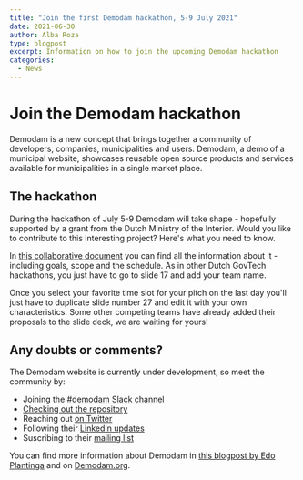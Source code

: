 ```yaml
---
title: "Join the first Demodam hackathon, 5-9 July 2021"
date: 2021-06-30
author: Alba Roza
type: blogpost
excerpt: Information on how to join the upcoming Demodam hackathon
categories:
  - News
---
```


# Join the Demodam hackathon

Demodam is a new concept that brings together a community of developers, companies, municipalities and users. Demodam, a demo of a municipal website, showcases reusable open source products and services available for municipalities in a single market place.

## The hackathon

During the hackathon of July 5-9 Demodam will take shape - hopefully supported by a grant from the Dutch Ministry of the Interior. Would you like to contribute to this interesting project? Here's what you need to know.

In [this collaborative document](https://docs.google.com/presentation/d/1ueLpnCIA06f05uuSTop8DU9olLb0M34iR_HrjsebRfI/edit#slide=id.p) you can find all the information about it - including goals, scope and the schedule. As in other Dutch GovTech hackathons, you just have to go to slide 17 and add your team name.

Once you select your favorite time slot for your pitch on the last day you'll just have to duplicate slide number 27 and edit it with your own characteristics. Some other competing teams have already added their proposals to the slide deck, we are waiting for yours!

## Any doubts or comments?

The Demodam website is currently under development, so meet the community by:

- Joining the [#demodam Slack channel](https://samenorganiseren.slack.com/join/shared_invite/zt-dex1d7sk-wy11sKYWCF0qQYjJHSMW5Q#/shared-invite/email)
- [Checking out the repository](https://github.com/demodam/demodam.org)
- Reaching out [on Twitter](https://twitter.com/Demodam_cg)
- Following their [LinkedIn updates](https://www.linkedin.com/company/demodam)
- Suscribing to their [mailing list](https://lists.publiccode.net/mailman/postorius/lists/demodam-discuss.lists.publiccode.net/)

You can find more information about Demodam in [this blogpost by Edo Plantinga](https://commonground.nl/blog/view/6c422c0a-e541-41c8-8261-9c8bc90f4d87/doe-mee-met-demodam-de-common-ground-showcase-website) and on [Demodam.org](https://web.archive.org/web/20231204123513/https://demodam.org/).
